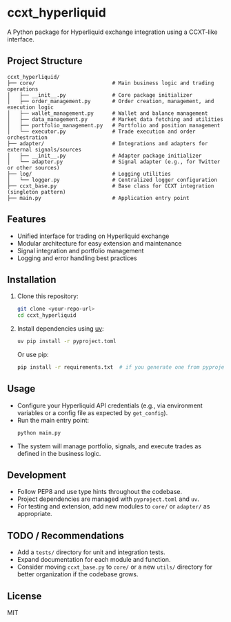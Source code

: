 # ccxt_hyperliquid

A Python package for Hyperliquid exchange integration using a CCXT-like interface.

## Project Structure

```
ccxt_hyperliquid/
├── core/                         # Main business logic and trading operations
│   ├── __init__.py               # Core package initializer
│   ├── order_management.py       # Order creation, management, and execution logic
│   ├── wallet_management.py      # Wallet and balance management
│   ├── data_management.py        # Market data fetching and utilities
│   ├── portfolio_management.py   # Portfolio and position management
│   └── executor.py               # Trade execution and order orchestration
├── adapter/                      # Integrations and adapters for external signals/sources
│   ├── __init__.py               # Adapter package initializer
│   └── adapter.py                # Signal adapter (e.g., for Twitter or other sources)
├── log/                          # Logging utilities
│   └── logger.py                 # Centralized logger configuration
├── ccxt_base.py                  # Base class for CCXT integration (singleton pattern)
├── main.py                       # Application entry point
```



## Features
- Unified interface for trading on Hyperliquid exchange
- Modular architecture for easy extension and maintenance
- Signal integration and portfolio management
- Logging and error handling best practices

## Installation

1. Clone this repository:
   ```sh
   git clone <your-repo-url>
   cd ccxt_hyperliquid
   ```

2. Install dependencies using [uv](https://github.com/astral-sh/uv):
   ```sh
   uv pip install -r pyproject.toml
   ```
   Or use pip:
   ```sh
   pip install -r requirements.txt  # if you generate one from pyproject.toml
   ```

## Usage

- Configure your Hyperliquid API credentials (e.g., via environment variables or a config file as expected by `get_config`).
- Run the main entry point:
  ```sh
  python main.py
  ```
- The system will manage portfolio, signals, and execute trades as defined in the business logic.

## Development

- Follow PEP8 and use type hints throughout the codebase.
- Project dependencies are managed with `pyproject.toml` and `uv`.
- For testing and extension, add new modules to `core/` or `adapter/` as appropriate.

## TODO / Recommendations
- Add a `tests/` directory for unit and integration tests.
- Expand documentation for each module and function.
- Consider moving `ccxt_base.py` to `core/` or a new `utils/` directory for better organization if the codebase grows.

## License
MIT